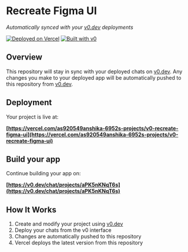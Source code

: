# Recreate Figma UI

*Automatically synced with your [v0.dev](https://v0.dev) deployments*

[![Deployed on Vercel](https://img.shields.io/badge/Deployed%20on-Vercel-black?style=for-the-badge&logo=vercel)](https://vercel.com/as920549anshika-6952s-projects/v0-recreate-figma-ui)
[![Built with v0](https://img.shields.io/badge/Built%20with-v0.dev-black?style=for-the-badge)](https://v0.dev/chat/projects/aPK5nKNqT6s)

## Overview

This repository will stay in sync with your deployed chats on [v0.dev](https://v0.dev).
Any changes you make to your deployed app will be automatically pushed to this repository from [v0.dev](https://v0.dev).

## Deployment

Your project is live at:

**[https://vercel.com/as920549anshika-6952s-projects/v0-recreate-figma-ui](https://vercel.com/as920549anshika-6952s-projects/v0-recreate-figma-ui)**

## Build your app

Continue building your app on:

**[https://v0.dev/chat/projects/aPK5nKNqT6s](https://v0.dev/chat/projects/aPK5nKNqT6s)**

## How It Works

1. Create and modify your project using [v0.dev](https://v0.dev)
2. Deploy your chats from the v0 interface
3. Changes are automatically pushed to this repository
4. Vercel deploys the latest version from this repository